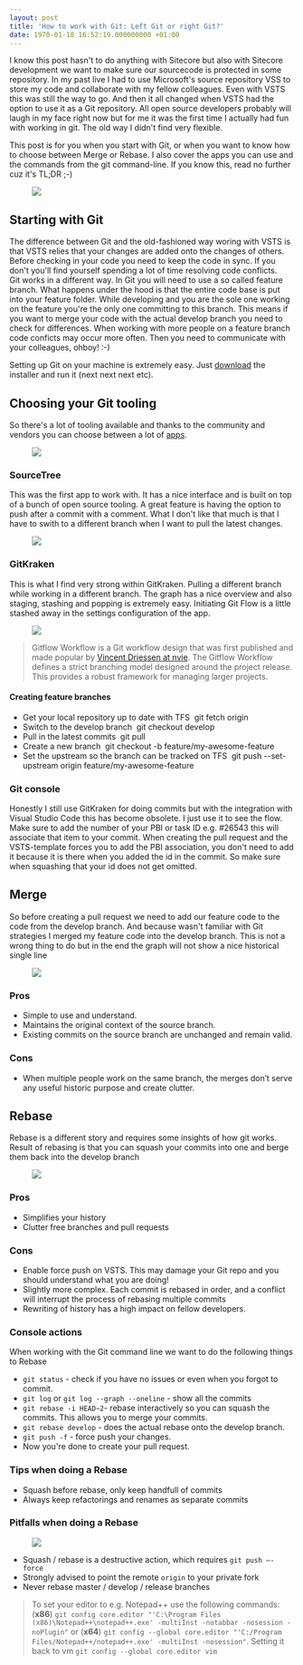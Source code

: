 ```yaml
---
layout: post
title: 'How to work with Git: Left Git or right Git?'
date: 1970-01-18 16:52:19.000000000 +01:00
---
```

<p>I know this post hasn't to do anything with Sitecore but also with Sitecore development we want to make sure our sourcecode is protected in some repository. In my past live I had to use Microsoft's source repository VSS to store my code and collaborate with my fellow colleagues. Even with VSTS this was still the way to go. And then it all changed when VSTS had the option to use it as a Git repository. All open source developers probably will laugh in my face right now but for me it was the first time I actually had fun with working in git. The old way I didn't find very flexible.</p><p>This post is for you when you start with Git, or when you want to know how to choose between Merge or Rebase. I also cover the apps you can use and the commands from the git command-line. If you know this, read no further cuz it's TL;DR ;-)</p><figure class="kg-image-card"><img src="https://i.giphy.com/QyZcYUNTHXZAs.gif" class="kg-image"></figure><h2 id="starting-with-git">Starting with Git</h2><p>The difference between Git and the old-fashioned way woring with VSTS is that VSTS relies that your changes are added onto the changes of others. Before checking in your code you need to keep the code in sync. If you don't you'll find yourself spending a lot of time resolving code conflicts.<br>Git works in a different way. In Git you will need to use a so called feature branch. What happens under the hood is that the entire code base is put into your feature folder. While developing and you are the sole one working on the feature you're the only one committing to this branch. This means if you want to merge your code with the actual develop branch you need to check for differences. When working with more people on a feature branch code conficts may occur more often. Then you need to communicate with your colleagues, ohboy! :-)</p><p>Setting up Git on your machine is extremely easy. Just <a href="https://git-scm.com/download/win">download</a> the installer and run it (next next next etc).</p><h2 id="choosing-your-git-tooling">Choosing your Git tooling</h2><p>So there's a lot of tooling available and thanks to the community and vendors you can choose between a lot of <a href="https://git-scm.com/downloads/guis">apps</a>.</p><figure class="kg-image-card"><img src="https://i.giphy.com/2yFHxHskkayze.gif" class="kg-image"></figure><h3 id="sourcetree">SourceTree</h3><p>This was the first app to work with. It has a nice interface and is built on top of a bunch of open source tooling. A great feature is having the option to push after a commit with a comment. What I don't like that much is that I have to swith to a different branch when I want to pull the latest changes.</p><figure class="kg-image-card"><img src="https://ghost-azure-gary.azurewebsites.net/content/images/2018/05/sourcetree.png" class="kg-image"></figure><h3 id="gitkraken">GitKraken</h3><p>This is what I find very strong within GitKraken. Pulling a different branch while working in a different branch. The graph has a nice overview and also staging, stashing and popping is extremely easy. Initiating Git Flow is a little stashed away in the settings configuration of the app.</p><figure class="kg-image-card"><img src="https://ghost-azure-gary.azurewebsites.net/content/images/2018/05/gk-pr-example.gif" class="kg-image"></figure><blockquote>Gitflow Workflow is a Git workflow design that was first published and made popular by <a href="http://nvie.com/posts/a-successful-git-branching-model/">Vincent Driessen at nvie</a>. The Gitflow Workflow defines a strict branching model designed around the project release. This provides a robust framework for managing larger projects.</blockquote><h4 id="creating-feature-branches">Creating feature branches</h4><ul><li>Get your local repository up to date with TFS  git fetch origin  </li><li>Switch to the develop branch  git checkout develop  </li><li>Pull in the latest commits  git pull  </li><li>Create a new branch  git checkout -b feature/my-awesome-feature  </li><li>Set the upstream so the branch can be tracked on TFS  git push --set-upstream origin feature/my-awesome-feature  </li></ul><h3 id="git-console">Git console</h3><p>Honestly I still use GitKraken for doing commits but with the integration with Visual Studio Code this has become obsolete. I just use it to see the flow. Make sure to add the number of your PBI or task ID e.g. #26543 this will associate that item to your commit. When creating the pull request and the VSTS-template forces you to add the PBI association, you don't need to add it because it is there when you added the id in the commit. So make sure when squashing that your id does not get omitted.</p><h2 id="merge">Merge</h2><p>So before creating a pull request we need to add our feature code to the code from the develop branch. And because wasn't familiar with Git strategies I merged my feature code into the develop branch. This is not a wrong thing to do but in the end the graph will not show a nice historical single line</p><figure class="kg-image-card"><img src="https://ghost-azure-gary.azurewebsites.net/content/images/2018/05/1_63ADMLYFTkYCw1CiGVc_iQ.png" class="kg-image"></figure><h3 id="pros">Pros</h3><ul><li>Simple to use and understand.</li><li>Maintains the original context of the source branch.</li><li>Existing commits on the source branch are unchanged and remain valid.</li></ul><h3 id="cons">Cons</h3><ul><li>When multiple people work on the same branch, the merges don’t serve any useful historic purpose and create clutter.</li></ul><h2 id="rebase">Rebase</h2><p>Rebase is a different story and requires some insights of how git works. Result of rebasing is that you can squash your commits into one and berge them back into the develop branch</p><figure class="kg-image-card"><img src="https://ghost-azure-gary.azurewebsites.net/content/images/2018/05/1_FNaZp740nmp8wz851BqcAg.png" class="kg-image"></figure><h3 id="pros-1">Pros</h3><ul><li>Simplifies your history</li><li>Clutter free branches and pull requests</li></ul><h3 id="cons-1">Cons</h3><ul><li>Enable force push on VSTS. This may damage your Git repo and you should understand what you are doing!</li><li>Slightly more complex. Each commit is rebased in order, and a conflict will interrupt the process of rebasing multiple commits</li><li>Rewriting of history has a high impact on fellow developers.</li></ul><h3 id="console-actions">Console actions</h3><p>When working with the Git command line we want to do the following things to Rebase</p><ul><li><code>git status</code> - check if you have no issues or even when you forgot to commit.</li><li><code>git log</code> or <code>git log --graph --oneline</code> - show all the commits</li><li><code>git rebase -i HEAD~2</code>- rebase interactively so you can squash the commits. This allows you to merge your commits.</li><li><code>git rebase develop</code> - does the actual rebase onto the develop branch.</li><li><code>git push -f</code> - force push your changes.</li><li>Now you're done to create your pull request.</li></ul><h3 id="tips-when-doing-a-rebase">Tips when doing a Rebase</h3><ul><li>Squash before rebase, only keep handfull of commits</li><li>Always keep refactorings and renames as separate commits</li></ul><h3 id="pitfalls-when-doing-a-rebase">Pitfalls when doing a Rebase</h3><figure class="kg-image-card"><img src="https://i.giphy.com/3o6Zt1TrXW8uW2lE2I.gif" class="kg-image"></figure><ul><li>Squash / rebase is a destructive action, which requires <code>git push –-force</code></li><li>Strongly advised to point the remote <code>origin</code> to your private fork</li><li>Never rebase master / develop / release branches</li></ul><blockquote>To set your editor to e.g. Notepad++ use the following commands: (<strong>x86</strong>) <code>git config core.editor "'C:\Program Files (x86)\Notepad++\notepad++.exe' -multiInst -notabbar -nosession -noPlugin"</code> or (<strong>x64</strong>) <code>git config --global core.editor "'C:/Program Files/Notepad++/notepad++.exe' -multiInst -nosession"</code>. Setting it back to vm <code>git config --global core.editor vim</code></blockquote>

